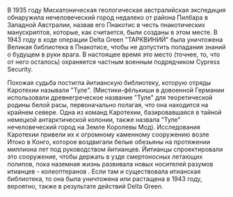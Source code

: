 В 1935 году Мискатоническая геологическая австралийская экспедиция обнаружила нечеловеческий город недалеко от района Пилбара в Западной Австралии, назвав его Пнакотис в честь пнакотических манускриптов, которые, как считается, были созданы в этом месте. В 1943 году в ходе операции Delta Green "ТАРКВИНИЙ" была уничтожена Великая библиотека в Пнакотисе, чтобы не допустить попадания знаний о будущем в руки врага. В настоящее время это место (точнее, то, что от него осталось) охраняется частным военным подрядчиком Cypress Security.

Похожая судьба постигла йитианскую библиотеку, которую отряды Каротехии называли "Туле". (Мистики-фёлькиши в довоенной Германии использовали древнегреческое название "Туле" для теоретической родины белой расы, первоначально полагая, что она находится на крайнем севере. Одна из команд Каротехии, базировавшаяся в тайной немецкой антарктической колонии, также назвала "Туле" нечеловеческий город на Земле Королевы Мод). Исследования Каротехии привели их к огромному каменному сооружению возле Итоко в Конго, которое воздвигали белые обезьяны на протяжении миллиона лет под руководством йитианцев. Йитианцы спроектировали это сооружение, чтобы держать в узде смертоносных летающих полипов, пока наземная жизнь развивала новых носителей разумов итианцев - колеоптеранов . Если там и существовала итианская библиотека, то она была уничтожена или растащена в 1943 году, вероятно, также в результате действий Delta Green.